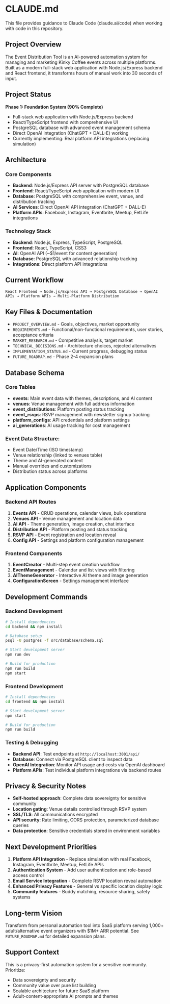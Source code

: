 # CLAUDE.md

This file provides guidance to Claude Code (claude.ai/code) when working with code in this repository.

## Project Overview

The Event Distribution Tool is an AI-powered automation system for managing and marketing Kinky Coffee events across multiple platforms. Built as a modern full-stack web application with Node.js/Express backend and React frontend, it transforms hours of manual work into 30 seconds of input.

## Project Status

**Phase 1: Foundation System (90% Complete)**
- Full-stack web application with Node.js/Express backend
- React/TypeScript frontend with comprehensive UI
- PostgreSQL database with advanced event management schema
- Direct OpenAI integration (ChatGPT + DALL-E) working
- Currently implementing: Real platform API integrations (replacing simulation)

## Architecture

### Core Components
- **Backend**: Node.js/Express API server with PostgreSQL database
- **Frontend**: React/TypeScript web application with modern UI
- **Database**: PostgreSQL with comprehensive event, venue, and distribution tracking
- **AI Services**: Direct OpenAI API integration (ChatGPT + DALL-E)
- **Platform APIs**: Facebook, Instagram, Eventbrite, Meetup, FetLife integrations

### Technology Stack
- **Backend**: Node.js, Express, TypeScript, PostgreSQL
- **Frontend**: React, TypeScript, CSS3
- **AI**: OpenAI API (~$1/event for content generation)
- **Database**: PostgreSQL with advanced relationship tracking
- **Integrations**: Direct platform API integrations

## Current Workflow
```
React Frontend → Node.js/Express API → PostgreSQL Database → OpenAI APIs → Platform APIs → Multi-Platform Distribution
```

## Key Files & Documentation

- `PROJECT_OVERVIEW.md` - Goals, objectives, market opportunity
- `REQUIREMENTS.md` - Functional/non-functional requirements, user stories, acceptance criteria
- `MARKET_RESEARCH.md` - Competitive analysis, target market
- `TECHNICAL_DECISIONS.md` - Architecture choices, rejected alternatives
- `IMPLEMENTATION_STATUS.md` - Current progress, debugging status  
- `FUTURE_ROADMAP.md` - Phase 2-4 expansion plans

## Database Schema

### Core Tables
- **events**: Main event data with themes, descriptions, and AI content
- **venues**: Venue management with full address information
- **event_distributions**: Platform posting status tracking
- **event_rsvps**: RSVP management with newsletter signup tracking
- **platform_configs**: API credentials and platform settings
- **ai_generations**: AI usage tracking for cost management

### Event Data Structure:
- Event Date/Time (ISO timestamp)
- Venue relationship (linked to venues table)
- Theme and AI-generated content
- Manual overrides and customizations
- Distribution status across platforms

## Application Components

### Backend API Routes
1. **Events API** - CRUD operations, calendar views, bulk operations
2. **Venues API** - Venue management and location data
3. **AI API** - Theme generation, image creation, chat interface
4. **Distribution API** - Platform posting and status tracking
5. **RSVP API** - Event registration and location reveal
6. **Config API** - Settings and platform configuration management

### Frontend Components
1. **EventCreator** - Multi-step event creation workflow
2. **EventManagement** - Calendar and list views with filtering
3. **AIThemeGenerator** - Interactive AI theme and image generation
4. **ConfigurationScreen** - Settings management interface

## Development Commands

### Backend Development
```bash
# Install dependencies
cd backend && npm install

# Database setup
psql -U postgres -f src/database/schema.sql

# Start development server
npm run dev

# Build for production
npm run build
npm start
```

### Frontend Development
```bash
# Install dependencies
cd frontend && npm install

# Start development server
npm start

# Build for production
npm run build
```

### Testing & Debugging
- **Backend API**: Test endpoints at `http://localhost:3001/api/`
- **Database**: Connect via PostgreSQL client to inspect data
- **OpenAI Integration**: Monitor API usage and costs via OpenAI dashboard
- **Platform APIs**: Test individual platform integrations via backend routes

## Privacy & Security Notes

- **Self-hosted approach**: Complete data sovereignty for sensitive community
- **Location gating**: Venue details controlled through RSVP system
- **SSL/TLS**: All communications encrypted
- **API security**: Rate limiting, CORS protection, parameterized database queries
- **Data protection**: Sensitive credentials stored in environment variables

## Next Development Priorities

1. **Platform API Integration** - Replace simulation with real Facebook, Instagram, Eventbrite, Meetup, FetLife APIs
2. **Authentication System** - Add user authentication and role-based access control
3. **Email Service Integration** - Complete RSVP location reveal automation
4. **Enhanced Privacy Features** - General vs specific location display logic
5. **Community features** - Buddy matching, resource sharing, safety systems

## Long-term Vision

Transform from personal automation tool into SaaS platform serving 1,000+ adult/alternative event organizers with $1M+ ARR potential. See `FUTURE_ROADMAP.md` for detailed expansion plans.

## Support Context

This is a privacy-first automation system for a sensitive community. Prioritize:
- Data sovereignty and security
- Community value over pure list building  
- Scalable architecture for future SaaS platform
- Adult-content-appropriate AI prompts and themes